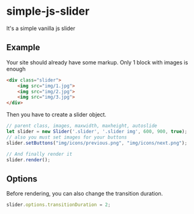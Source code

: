# simple-js-slider
It's a simple vanilla js slider

## Example
Your site should already have some markup. Only 1 block with images is enough

```html
<div class="slider">
    <img src="img/1.jpg">
    <img src="img/2.jpg">
    <img src="img/3.jpg">
</div>
```
Then you have to create a slider object.
```javascript
// parent class, images, maxwidth, maxheight, autoslide
let slider = new Slider('.slider', '.slider img', 600, 900, true); 
// also you must set images for your buttons
slider.setButtons("img/icons/previous.png", "img/icons/next.png");

// And finally render it
slider.render();
```

## Options
Before rendering, you can also change the transition duration.
```javascript
slider.options.transitionDuration = 2;
```
